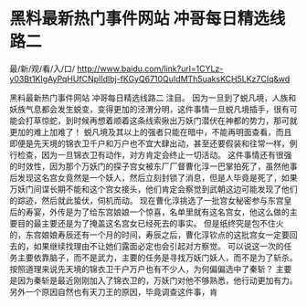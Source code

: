 # 黑料最新热门事件网站 冲哥每日精选线路二

最/新/观/看/入/口/ http://www.baidu.com/link?url=1CYLz-y03Bt1KIgAyPqHUfCNpIIdlbj-fKGyQ6710QuIdMTh5uaksKCH5LKz7CIq&wd

黑料最新热门事件网站 冲哥每日精选线路二
注目。
    因为一旦到了蜕凡境，人族和妖族气息都会发生蜕变，变得更加的泾渭分明，这件事情一旦蜕凡境插手，很有可能会打草惊蛇，到时候再想着顺着这条线索揪出万妖门潜伏在神都的势力，那可就更加的难上加难了！
    蜕凡境及其以上的强者只能在暗中，不能再明面查看，而且即便是先天境的锦衣卫千户和万户也不宜大肆出动，甚至还要假装和往常一样，例行检查，因为一旦锦衣卫有动作，对方肯定会终止一切活动。
    这件事情还有很强的时效性，因为那个万妖门的探子宫女被东厂厂督曹化淳一巴掌拍死了，虽然他事后发现这名宫女竟然是一个妖人，然后立刻封锁了消息，但是人毕竟是死了，如果万妖门间谍长期不能和这个宫女接头，他们肯定会察觉到武朝这边可能发现了他们的踪迹，然后就此蛰伏，伺机而动。
    现在曹化淳挑选了一批宫女秘密参与东宫皇后的寿宴，外传是为了给东宫娘娘一个惊喜，名单里就有这名宫女，他这么做的主要目的最主要还是为了掩盖这名宫女已经死去的事实。
    但是纸终究是包不住火的，东宫娘娘寿辰还有一个月的时间，寿辰之后，曹化淳钦点的这批宫女一定要回去的，如果继续找理由不让她们露面必定也会引起对方察觉。
    可以说这一次的任务主要依靠脑子，而不是武力，主要的任务是寻找万妖门妖人，而不是为了斩杀。
    按照道理来说先天境的锦衣卫千户万户也有不少人，为何偏偏选中了秦斩？
    主要是因为秦斩是最近刚刚加入了锦衣卫的，万妖门对他不够熟悉，他行动更加有力。
    另外一个原因自然也有天刀王的原因，毕竟调查这件事，肯
